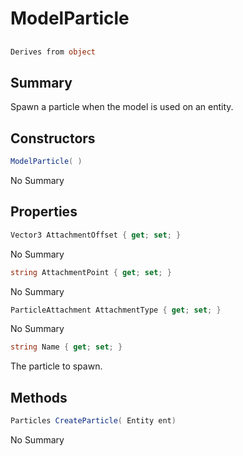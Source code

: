 # ModelParticle

## 
```c#
Derives from object
```

## Summary

Spawn a particle when the model is used on an entity.
## Constructors

```c#
ModelParticle( ) 
```
No Summary
## Properties

```c#
Vector3 AttachmentOffset { get; set; } 
```
No Summary
```c#
string AttachmentPoint { get; set; } 
```
No Summary
```c#
ParticleAttachment AttachmentType { get; set; } 
```
No Summary
```c#
string Name { get; set; } 
```
The particle to spawn.
## Methods

```c#
Particles CreateParticle( Entity ent) 
```
No Summary
